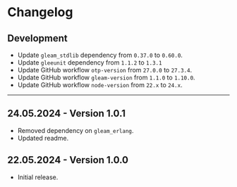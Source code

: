 # Changelog

## Development

- Update `gleam_stdlib` dependency from `0.37.0` to `0.60.0`.
- Update `gleeunit` dependency from `1.1.2` to `1.3.1`
- Update GitHub workflow `otp-version` from `27.0.0` to `27.3.4`.
- Update GitHub workflow `gleam-version` from `1.1.0` to `1.10.0`.
- Update GitHub workflow `node-version` from `22.x` to `24.x`.


---

## 24.05.2024 - Version 1.0.1

- Removed dependency on `gleam_erlang`.
- Updated readme.

## 22.05.2024 - Version 1.0.0

- Initial release.
